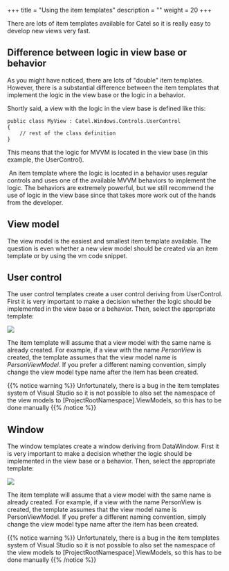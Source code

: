 +++
title = "Using the item templates"
description = ""
weight = 20
+++

There are lots of item templates available for Catel so it is really easy to develop new views very fast.

## Difference between logic in view base or behavior

As you might have noticed, there are lots of "double" item templates. However, there is a substantial difference between the item templates that implement the logic in the view base or the logic in a behavior.

Shortly said, a view with the logic in the view base is defined like this:

```
public class MyView : Catel.Windows.Controls.UserControl
{
    // rest of the class definition
}
```

This means that the logic for MVVM is located in the view base (in this example, the UserControl).

 An item template where the logic is located in a behavior uses regular controls and uses one of the available MVVM behaviors to implement the logic. The behaviors are extremely powerful, but we still recommend the use of logic in the view base since that takes more work out of the hands from the developer.

## View model

The view model is the easiest and smallest item template available. The question is even whether a new view model should be created via an item template or by using the vm code snippet.

## User control

The user control templates create a user control deriving from UserControl. First it is very important to make a decision whether the logic should be implemented in the view base or a behavior. Then, select the appropriate template:

![](../../../images/setup-deployment/code-snippets-templates/using-the-item-templates/usercontrol.png)

The item template will assume that a view model with the same name is already created. For example, if a view with the name *PersonView* is created, the template assumes that the view model name is *PersonViewModel*. If you prefer a different naming convention, simply change the view model type name after the item has been created.

{{% notice warning %}}
Unfortunately, there is a bug in the item templates system of Visual Studio so it is not possible to also set the namespace of the view models to [ProjectRootNamespace].ViewModels, so this has to be done manually
{{% /notice %}}

## Window

The window templates create a window deriving from DataWindow. First it is very important to make a decision whether the logic should be implemented in the view base or a behavior. Then, select the appropriate template:

![](../../../images/setup-deployment/code-snippets-templates/using-the-item-templates/window.png)

The item template will assume that a view model with the same name is already created. For example, if a view with the name PersonView is created, the template assumes that the view model name is PersonViewModel. If you prefer a different naming convention, simply change the view model type name after the item has been created.

{{% notice warning %}}
Unfortunately, there is a bug in the item templates system of Visual Studio so it is not possible to also set the namespace of the view models to [ProjectRootNamespace].ViewModels, so this has to be done manually
{{% /notice %}}